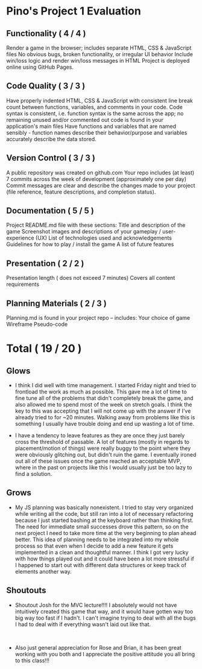 # Pino's Project 1 Evaluation

## Functionality ( 4 / 4 )

Render a game in the browser; includes separate HTML, CSS & JavaScript files
No obvious bugs, broken functionality, or irregular UI behavior
Include win/loss logic and render win/loss messages in HTML
Project is deployed online using GitHub Pages.

## Code Quality ( 3 / 3 )

Have properly indented HTML, CSS & JavaScript with consistent line break count between functions, variables, and comments in your code.
Code syntax is consistent, i.e. function syntax is the same across the app; no remaining unused and/or commented out code is found in your application's main files
Have functions and variables that are named sensibly - function names describe their behavior/purpose and variables accurately describe the data stored.

## Version Control ( 3 / 3 )

A public repository was created on github.com
Your repo includes (at least) 7 commits across the week of development (approximately one per day)
Commit messages are clear and describe the changes made to your project (file reference, feature descriptions, and completion status).

## Documentation ( 5 / 5 )

Project README.md file with these sections:
Title and description of the game
Screenshot images and descriptions of your gameplay / user-experience (UX)
List of technologies used and acknowledgements
Guidelines for how to play / install the game
A list of future features

## Presentation ( 2 / 2 )

Presentation length ( does not exceed 7 minutes)
Covers all content requirements

## Planning Materials ( 2 / 3 )

Planning.md is found in your project repo – includes:
Your choice of game
Wireframe
Pseudo-code

# Total ( 19 / 20 )

## Glows

- I think I did well with time management. I started Friday night and tried to frontload the work as much as possible. This gave me a lot of time to fine tune all of the problems that didn't completely break the game, and also allowed me to spend most of the week on stretch goals. I think the key to this was accepting that I will not come up with the answer if I've already tried to for ~20 minutes. Walking away from problems like this is something I usually have trouble doing and end up wasting a lot of time.
  <br>

- I have a tendency to leave features as they are once they just barely cross the threshold of passable. A lot of features (mostly in regards to placement/motion of things) were really buggy to the point where they were obviously glitching out, but didn't ruin the game. I eventually ironed out all of these issues once the game reached an acceptable MVP, where in the past on projects like this I would usually just be too lazy to find a solution.
  <br>

## Grows

- My JS planning was basically nonexistent. I tried to stay very organized while writing all the code, but still ran into a lot of necessary refactoring because I just started bashing at the keyboard rather than thinking first. The need for immediate small successes drove this pattern, so on the next project I need to take more time at the very beginning to plan ahead better. This idea of planning needs to be integrated into my whole process so that even when I decide to add a new feature it gets implemented in a clean and thoughtful manner. I think I got very lucky with how things played out and it could have been a lot more stressful if I happened to start out with different data structures or keep track of elements another way.

## Shoutouts

- Shoutout Josh for the MVC lecture!!!! I absolutely would not have intuitively created this game that way, and it would have gotten way too big way too fast if I hadn't. I can't imagine trying to deal with all the bugs I had to deal with if everything wasn't laid out like that.

<br>

- Also just general appreciation for Rose and Brian, it has been great working with you both and I appreciate the positive attitude you all bring to this class!!!
